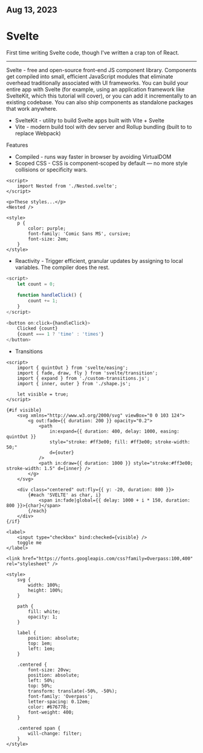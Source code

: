 ## Aug 13, 2023

# Svelte

First time writing Svelte code, though I've written a crap ton of React.

---

Svelte - free and open-source front-end JS component library. Components get compiled into small, efficient JavaScript modules that eliminate overhead traditionally associated with UI frameworks. You can build your entire app with Svelte (for example, using an application framework like SvelteKit, which this tutorial will cover), or you can add it incrementally to an existing codebase. You can also ship components as standalone packages that work anywhere.


- SvelteKit - utility to build Svelte apps built with Vite + Svelte
- Vite - modern build tool with dev server and Rollup bundling (built to to replace Webpack)


Features
- Compiled - runs way faster in browser by avoiding VirtualDOM
- Scoped CSS - CSS is component-scoped by default — no more style collisions or specificity wars. 
```
<script>
	import Nested from './Nested.svelte';
</script>

<p>These styles...</p>
<Nested />

<style>
	p {
		color: purple;
		font-family: 'Comic Sans MS', cursive;
		font-size: 2em;
	}
</style>
```
- Reactivity - Trigger efficient, granular updates by assigning to local variables. The compiler does the rest.
```javascript
<script>
	let count = 0;

	function handleClick() {
		count += 1;
	}
</script>

<button on:click={handleClick}>
	Clicked {count}
	{count === 1 ? 'time' : 'times'}
</button>
```

- Transitions

```
<script>
	import { quintOut } from 'svelte/easing';
	import { fade, draw, fly } from 'svelte/transition';
	import { expand } from './custom-transitions.js';
	import { inner, outer } from './shape.js';

	let visible = true;
</script>

{#if visible}
	<svg xmlns="http://www.w3.org/2000/svg" viewBox="0 0 103 124">
		<g out:fade={{ duration: 200 }} opacity="0.2">
			<path
				in:expand={{ duration: 400, delay: 1000, easing: quintOut }}
				style="stroke: #ff3e00; fill: #ff3e00; stroke-width: 50;"
				d={outer}
			/>
			<path in:draw={{ duration: 1000 }} style="stroke:#ff3e00; stroke-width: 1.5" d={inner} />
		</g>
	</svg>

	<div class="centered" out:fly={{ y: -20, duration: 800 }}>
		{#each 'SVELTE' as char, i}
			<span in:fade|global={{ delay: 1000 + i * 150, duration: 800 }}>{char}</span>
		{/each}
	</div>
{/if}

<label>
	<input type="checkbox" bind:checked={visible} />
	toggle me
</label>

<link href="https://fonts.googleapis.com/css?family=Overpass:100,400" rel="stylesheet" />

<style>
	svg {
		width: 100%;
		height: 100%;
	}

	path {
		fill: white;
		opacity: 1;
	}

	label {
		position: absolute;
		top: 1em;
		left: 1em;
	}

	.centered {
		font-size: 20vw;
		position: absolute;
		left: 50%;
		top: 50%;
		transform: translate(-50%, -50%);
		font-family: 'Overpass';
		letter-spacing: 0.12em;
		color: #676778;
		font-weight: 400;
	}

	.centered span {
		will-change: filter;
	}
</style>
```